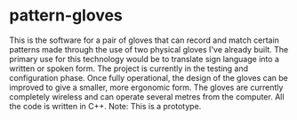 # pattern-gloves

This is the software for a pair of gloves that can record and match certain patterns made through the use of two physical gloves I've already built. The primary use for this technology would be to translate sign language into a written or spoken form. The project is currently in the testing and configuration phase. Once fully operational, the design of the gloves can be improved to give a smaller, more ergonomic form. The gloves are currently completely wireless and can operate several metres from the computer. All the code is written in C++. Note: This is a prototype.
